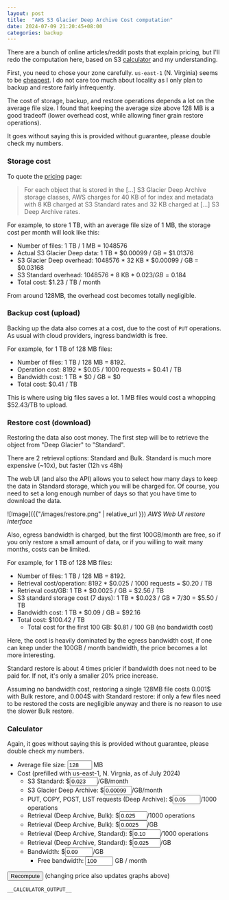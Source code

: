 ```yaml
---
layout: post
title:  "AWS S3 Glacier Deep Archive Cost computation"
date: 2024-07-09 21:20:45+08:00
categories: backup
---
```


There are a bunch of online articles/reddit posts that explain pricing,
but I'll redo the computation here, based on S3 [calculator](https://calculator.aws/#/createCalculator/S3) and my understanding.

First, you need to chose your zone carefully. `us-east-1` (N. Virginia)
seems to be [cheapest](https://aws.amazon.com/s3/pricing/). I do not care
too much about locality as I only plan to backup and restore fairly
infrequently.

The cost of storage, backup, and restore operations depends a lot
on the average file size. I found that keeping the average size above
128 MB is a good tradeoff (lower overhead cost, while allowing finer
grain restore operations).

It goes without saying this is provided without guarantee, please
double check my numbers.

### Storage cost

To quote the [pricing](https://aws.amazon.com/s3/pricing/) page:

> For each object that is stored in the [...] S3 Glacier Deep Archive
> storage classes, AWS charges for 40 KB of for index and metadata
> with 8 KB charged at S3 Standard rates and 32 KB charged at [...]
> S3 Deep Archive rates.

For example, to store 1 TB, with an average file size of 1 MB, the storage cost per month will look like this:

- Number of files: 1 TB / 1 MB = 1048576
- Actual S3 Glacier Deep data: 1 TB * $0.00099 / GB = $1.01376
- S3 Glacier Deep overhead: 1048576 \* 32 KB \* $0.00099 / GB = $0.03168
- S3 Standard overhead: 1048576 \* 8 KB \* $0.023 / GB = 0.184$
- Total cost: $1.23 / TB / month

From around 128MB, the overhead cost becomes totally negligible.

<div><canvas id="storageChart"></canvas></div>

### Backup cost (upload)

Backing up the data also comes at a cost, due to the cost of `PUT`
operations. As usual with cloud providers, ingress bandwidth is free.

For example, for 1 TB of 128 MB files:

- Number of files: 1 TB / 128 MB = 8192.
- Operation cost: 8192 * $0.05 / 1000 requests = $0.41 / TB
- Bandwidth cost: 1 TB * $0 / GB = $0
- Total cost: $0.41 / TB

This is where using big files saves a lot. 1 MB files would cost a
whopping $52.43/TB to upload.

<div><canvas id="backupChart"></canvas></div>

### Restore cost (download)

Restoring the data also cost money. The first step will be to retrieve
the object from "Deep Glacier" to "Standard".

There are 2 retrieval options: Standard and Bulk. Standard is much
more expensive (~10x), but faster (12h vs 48h)

The web UI (and also the API) allows you to select how many days to keep
the data in Standard storage, which you will be charged for. Of course,
you need to set a long enough number of days so that you have time to
download the data.

![Image]({{"/images/restore.png" | relative_url }})
*AWS Web UI restore interface*

Also, egress bandwidth is charged, but the first 100GB/month are free,
so if you only restore a small amount of data, or if you willing to wait
many months, costs can be limited.

For example, for 1 TB of 128 MB files:

- Number of files: 1 TB / 128 MB = 8192.
- Retrieval cost/operation: 8192 * $0.025 / 1000 requests = $0.20 / TB
- Retrieval cost/GB: 1 TB * $0.0025 / GB = $2.56 / TB
- S3 standard storage cost (7 days): 1 TB * $0.023 / GB * 7/30 = $5.50 / TB
- Bandwidth cost: 1 TB * $0.09 / GB = $92.16
- Total cost: $100.42 / TB
  - Total cost for the first 100 GB: $0.81 / 100 GB (no bandwidth cost)

Here, the cost is heavily dominated by the egress bandwidth cost, if one
can keep under the 100GB / month bandwidth, the price becomes a lot more
interesting.

Standard restore is about 4 times pricier if bandwidth does not need to
be paid for. If not, it's only a smaller 20% price increase.

Assuming no bandwidth cost, restoring a single 128MB file costs 0.001$ with
Bulk restore, and 0.004$ with Standard restore: if only a few files need to
be restored the costs are negligible anyway and there is no reason to use the slower Bulk restore.

<div><canvas id="restoreChart"></canvas></div>

### Calculator

Again, it goes without saying this is provided without guarantee, please
double check my numbers.

<script src="https://cdn.jsdelivr.net/npm/chart.js"></script>

<script>
var resultElement;
var charts = [];

document.addEventListener("DOMContentLoaded", function(event){
  var xpath = "//code[contains(text(),'__CALCULATOR_OUTPUT__')]";
  resultElement = document.evaluate(xpath, document, null, XPathResult.FIRST_ORDERED_NODE_TYPE, null).singleNodeValue;
  compute()
})

// Round price to cents
function price(x) {
  if (x > 0.1)
    scale = 100
  else
    scale = 10**(-Math.floor(Math.log10(x))+2)
  return Math.round(x*scale)/scale
}

function compute() {
  filesize = parseFloat(document.getElementById('calc_filesize').value)
  compute2(filesize, true)

  bw_free = parseFloat(document.getElementById('calc_bw_free').value)

  size = [1, 2, 4, 8, 16, 32, 64, 128, 256, 512, 1024, 2048, 4096]
  sizelabels = size.map(x => (x > 1000) ? Math.floor(x / 1024) + " GB" : x + " MB")

  storage_data = []
  upload_data = []
  download1_data = []
  download2_data = []
  download3_data = []
  download4_data = []

  for (i in size) {
    data = compute2(size[i], false)
    storage_data[i] = data[0]
    upload_data[i] = data[1]
    download1_data[i] = data[2]
    download2_data[i] = data[3]
    download3_data[i] = data[4]
    download4_data[i] = data[5]
  }

  for (chart of charts) {
    chart.destroy()
  }
  charts[0] = genChart('storageChart', sizelabels, ['Storage cost $/TB/month'], [storage_data])
  charts[1] = genChart('backupChart', sizelabels, ['Backup cost $/TB'], [upload_data])
  charts[2] = genChart('restoreChart', sizelabels,
      ['Bulk restore cost $/TB', `Bulk restore cost $/TB (< ${bw_free} GB/month)`,
       'Standard restore cost $/TB', `Standard restore cost $/TB (< ${bw_free} GB/month)`
      ],
      [download1_data, download2_data, download3_data, download4_data])
}

function genChart(element, xlabels, label, data) {
  const ctx = document.getElementById(element);
  const colors = [ 'rgb(75, 192, 192)', 'rgb(192, 75, 192)', 'rgb(192, 192, 75)', 'rgb(192, 75, 75)']
  datasets = []
  for (i in label) {
    datasets[i] = {
        label: label[i],
        data: data[i],
        fill: false,
        borderColor: colors[i],
        tension: 0.1
      }
  }
  return new Chart(ctx, {
    type: 'line',
    data: {
      labels: xlabels,
      datasets: datasets
    },
    options: {
        scales: {
            x: { title: { display : true, text: "Average file size" } },
            y: { title: { display : true, text: "USD" } }
        }
    }
  });
}

function compute2(filesize, show) {
  if (show)
    resultElement.innerHTML = 'ERROR'
  s3std = parseFloat(document.getElementById('calc_s3std').value)
  s3deep = parseFloat(document.getElementById('calc_s3deep').value)
  put_op = parseFloat(document.getElementById('calc_put_op').value)
  ret_bulk_op = parseFloat(document.getElementById('calc_ret_bulk_op').value)
  ret_bulk_size = parseFloat(document.getElementById('calc_ret_bulk_size').value)
  ret_std_op = parseFloat(document.getElementById('calc_ret_std_op').value)
  ret_std_size = parseFloat(document.getElementById('calc_ret_std_size').value)
  bw = parseFloat(document.getElementById('calc_bw').value)
  bw_free = parseFloat(document.getElementById('calc_bw_free').value)

  nfiles = 1024*1024 / filesize; //(1TB/MB)
  storage1 = 1024 * s3deep; // 1TB
  storage2 = nfiles * 32 * s3deep/1024/1024;
  storage3 = nfiles * 8 * s3std/1024/1024;
  upload1 = nfiles * put_op / 1000;
  download1 = nfiles * ret_bulk_op / 1000;
  download1s = nfiles * ret_std_op / 1000;
  download2 = 1024 * ret_bulk_size;
  download2s = 1024 * ret_std_size;
  download3 = 1024 * s3std * 7 / 30;
  download4 = 1024 * bw;

  if (show) {
    resultElement.innerHTML = ''
    resultElement.innerHTML += `- Number of files: 1TB / ${filesize} MB = ${nfiles}\n`;
    resultElement.innerHTML += '\nStorage:\n';
    resultElement.innerHTML += `- Actual S3 Glacier Deep data: 1 TB * $${s3deep} / GB = $${price(storage1)} / TB\n`;
    resultElement.innerHTML += `- S3 Glacier Deep overhead: ${nfiles} * 32 KB * $${s3deep} / GB = $${price(storage2)} / TB\n`;
    resultElement.innerHTML += `- S3 Standard overhead: ${nfiles} * 8 KB * $${s3deep} / GB = $${price(storage3)} / TB\n`;
    resultElement.innerHTML += `- Total cost = $${price(storage1+storage2+storage3)} / TB / month\n`;

    resultElement.innerHTML += '\nBackup/upload:\n';
    resultElement.innerHTML += `- Operations: ${nfiles} * $${put_op} / 1000 = $${price(upload1)} / TB\n`;
    resultElement.innerHTML += `- Bandwidth: 1 TB * $0 / GB = $0\n`;
    resultElement.innerHTML += `- Total cost = $${price(upload1)} / TB\n`;

    resultElement.innerHTML += '\nRestore/download:\n';
    resultElement.innerHTML += `- Retrieval operation (bulk): ${nfiles} * $${ret_bulk_op} / 1000 = $${price(download1)} / TB\n`;
    resultElement.innerHTML += `- Retrieval per GB (bulk): 1 TB * $${ret_bulk_size} / GB = $${price(download2)} / TB\n`;
    resultElement.innerHTML += `- S3 standard storage cost (7 days): 1 TB * $${s3std} / GB * 7 / 30 = $${price(download3)} / TB\n`;
    resultElement.innerHTML += `- Bandwidth cost: 1 TB * $${bw} / GB = $${price(download4)} / TB\n`;
    resultElement.innerHTML += `- Total cost = $${price(download1+download2+download3+download4)} / TB\n`;
    resultElement.innerHTML += `  - Total cost for the first ${bw_free} GB = $${price((download1+download2+download3)/1024*bw_free)} / ${bw_free} GB\n`;
  }
  return [storage1+storage2+storage3, upload1,
      download1+download2+download3+download4, download1+download2+download3,
      download1s+download2s+download3+download4, download1s+download2s+download3]
}
</script>

- Average file size: <input id="calc_filesize" size="4" value="128"/> MB
- Cost (prefilled with us-east-1, N. Virgnia, as of July 2024)
  - S3 Standard: $<input id="calc_s3std" size="5" value="0.023"/>/GB/month
  - S3 Glacier Deep Archive: $<input id="calc_s3deep" size="5" value="0.00099"/>/GB/month
  - PUT, COPY, POST, LIST requests (Deep Archive): $<input id="calc_put_op" size="5" value="0.05"/>/1000 operations
  - Retrieval (Deep Archive, Bulk): $<input id="calc_ret_bulk_op" size="5" value="0.025"/>/1000 operations
  - Retrieval (Deep Archive, Bulk): $<input id="calc_ret_bulk_size" size="5" value="0.0025"/>/GB
  - Retrieval (Deep Archive, Standard): $<input id="calc_ret_std_op" size="5" value="0.10"/>/1000 operations
  - Retrieval (Deep Archive, Standard): $<input id="calc_ret_std_size" size="5" value="0.025"/>/GB
  - Bandwidth: $<input id="calc_bw" size="5" value="0.09"/>/GB
    - Free bandwidth: <input id="calc_bw_free" size="5" value="100"/> GB / month

<button type="button" onClick="compute()">Recompute</button>
(changing price also updates graphs above)

```
__CALCULATOR_OUTPUT__
```
